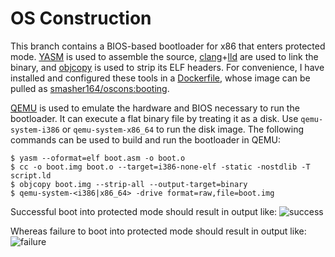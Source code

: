 # OS Construction

This branch contains a BIOS-based bootloader for x86 that enters protected mode. [YASM](https://yasm.tortall.net) is used to assemble the source, [clang](https://clang.llvm.org/)+[lld](https://lld.llvm.org/) are used to link the binary, and [objcopy](https://llvm.org/docs/CommandGuide/llvm-objcopy.html) is used to strip its ELF headers. For convenience, I have installed and configured these tools in a [Dockerfile](Dockerfile), whose image can be pulled as [smasher164/oscons:booting](https://hub.docker.com/r/smasher164/oscons/tags).

[QEMU](https://www.qemu.org/) is used to emulate the hardware and BIOS necessary to run the bootloader. It can execute a flat binary file by treating it as a disk. Use `qemu-system-i386` or `qemu-system-x86_64` to run the disk image. The following commands can be used to build and run the bootloader in QEMU:

```
$ yasm --oformat=elf boot.asm -o boot.o
$ cc -o boot.img boot.o --target=i386-none-elf -static -nostdlib -T script.ld
$ objcopy boot.img --strip-all --output-target=binary
$ qemu-system-<i386|x86_64> -drive format=raw,file=boot.img
```

Successful boot into protected mode should result in output like:
![success](https://user-images.githubusercontent.com/12636891/66259375-52a5bd80-e77e-11e9-8ad9-91f7bc074738.png)

Whereas failure to boot into protected mode should result in output like:
![failure](https://user-images.githubusercontent.com/12636891/66259384-5e917f80-e77e-11e9-9bb0-e510804d2da4.png)